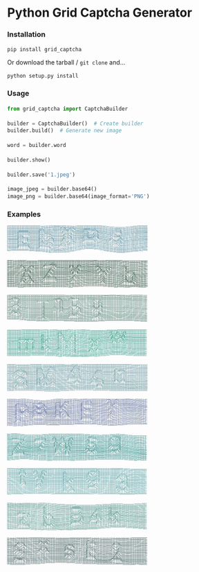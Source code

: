 # Python Grid Captcha Generator

### Installation

    pip install grid_captcha

Or download the tarball / `git clone` and...

    python setup.py install

### Usage
```python
from grid_captcha import CaptchaBuilder

builder = CaptchaBuilder()  # Create builder
builder.build()  # Generate new image

word = builder.word

builder.show()

builder.save('1.jpeg')

image_jpeg = builder.base64()
image_png = builder.base64(image_format='PNG')
```

### Examples

![Example 3](examples/0.jpeg)

![Example 1](examples/1.jpeg)

![Example 2](examples/2.jpeg)

![Example 3](examples/3.jpeg)

![Example 3](examples/4.jpeg)

![Example 3](examples/5.jpeg)

![Example 3](examples/6.jpeg)

![Example 3](examples/7.jpeg)

![Example 3](examples/8.jpeg)

![Example 3](examples/9.jpeg)

